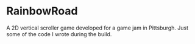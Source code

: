 # RainbowRoad
A 2D vertical scroller game developed for a game jam in Pittsburgh. Just some of the code I wrote during the build.
